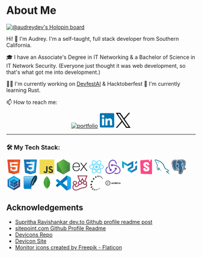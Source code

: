 # About Me

[![@audreydev's Holopin board](https://holopin.io/api/user/board?user=audreydev)](https://holopin.io/@audreydev)


Hi! 👋 I'm Audrey.  I'm a self-taught, full stack developer from Southern California. 

🎓 I have an Associate's Degree in IT Networking & a Bachelor of Science in IT Network Security. (Everyone just thought it was web development, so that's what got me into development.)

👩‍💻 I'm currently working on [DevfestAI](https://devfest.ai/) & Hacktoberfest
🧠 I'm currently learning Rust.

📫 How to reach me: 
<br/>
<div align='center'>
<a href="https://audreyd.dev/"><img src="https://i.postimg.cc/G2fp62py/responsive.png" title="portfolioIcon" alt="portfolio" width="40" height="40"></a>
<a href="https://www.linkedin.com/in/audrey-delgado-dev/"> <img src="https://github.com/devicons/devicon/blob/master/icons/linkedin/linkedin-original.svg" title="LinkedIn" alt="LinkedIn" width="40" height="40"></a> 
<a href="https://x.com/Audrey_Lin_D"><img src="https://github.com/devicons/devicon/blob/master/icons/twitter/twitter-original.svg" title="twitter" alt="twitter" width="40" height="40"></a>
</div>

---

### 🛠 My Tech Stack: 
<div>
<img src="https://github.com/devicons/devicon/blob/master/icons/html5/html5-original.svg" title="html5" alt="html5" width="40" height="40">
<img src="https://github.com/devicons/devicon/blob/master/icons/css3/css3-original.svg" title="css3" alt="css3" width="40" height="40">
<img src="https://github.com/devicons/devicon/blob/master/icons/javascript/javascript-original.svg" title="Javascript" alt="Javascript" width="40" height="40">
<img src="https://github.com/devicons/devicon/blob/master/icons/nodejs/nodejs-original.svg" title="NodeJS" alt="NodeJS" width="40" height="40">
<img src="https://github.com/devicons/devicon/blob/master/icons/express/express-original.svg" title="Express" alt="Express" width="40" height="40">
<img src="https://github.com/devicons/devicon/blob/master/icons/react/react-original.svg" title="react" alt="react" width="40" height="40">
<img src="https://github.com/devicons/devicon/blob/master/icons/redux/redux-original.svg" title="redux" alt="redux" width="40" height="40">
<img src="https://github.com/devicons/devicon/blob/master/icons/materialui/materialui-original.svg" title="materialUI" alt="materialUI" width="40" height="40">
<img src="https://github.com/devicons/devicon/blob/master/icons/storybook/storybook-original.svg" title="storybook" alt="storybook" width="40" height="40">
<img src="https://github.com/devicons/devicon/blob/master/icons/mysql/mysql-original.svg" title="mySQL" alt="mySQL" width="40" height="40">
<img src="https://github.com/devicons/devicon/blob/master/icons/postgresql/postgresql-original.svg" title="PostGreSQL" alt="PostGreSQL" width="40" height="40">
<img src="https://github.com/devicons/devicon/blob/master/icons/sequelize/sequelize-original.svg" title="sequelize" alt="sequelize" width="40" height="40">
<img src="https://github.com/devicons/devicon/blob/master/icons/sqlite/sqlite-original.svg" title="sqlite" alt="sqlite" width="40" height="40">
<img src="https://github.com/devicons/devicon/blob/master/icons/mongodb/mongodb-original.svg" title="mongodb" alt="mongodb" width="40" height="40">
<img src="https://github.com/devicons/devicon/blob/master/icons/vscode/vscode-original.svg" title="VSCode" alt="VSCode" width="40" height="40">
<img src="https://github.com/devicons/devicon/blob/master/icons/jest/jest-plain.svg" title="jest" alt="jest" width="40" height="40">
<img src="https://github.com/devicons/devicon/blob/master/icons/ssh/ssh-original.svg" title="ssh" alt="ssh" width="40" height="40">
<img src="https://github.com/devicons/devicon/blob/master/icons/socketio/socketio-original-wordmark.svg" 
title="socket.io" alt="socket.io" width="40" height="40">
</div>


## Acknowledgements
- [Supritha Ravishankar dev.to Github profile readme post](https://dev.to/supritha/how-to-have-an-awesome-github-profile-1969)
- [sitepoint.com Github Profile Readme](https://www.sitepoint.com/github-profile-readme/)
- [Devicons Repo](https://github.com/devicons/devicon/)
- [Devicon Site](https://devicon.dev/)
- <a href="https://www.flaticon.com/free-icons/monitor" title="monitor icons">Monitor icons created by Freepik - Flaticon</a>
